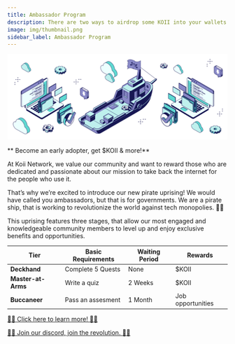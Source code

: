 ```yaml
---
title: Ambassador Program
description: There are two ways to airdrop some KOII into your wallets.
image: img/thumbnail.png
sidebar_label: Ambassador Program
---
```


![Banner](img/nodeheader.svg)

** Become an early adopter, get $KOII & more!**

At Koii Network, we value our community and want to reward those who are dedicated and passionate about our mission to take back the internet for the people who use it.

That’s why we’re excited to introduce our new pirate uprising! We would have called you ambassadors, but that is for governments. We are a pirate ship, that is working to revolutionize the world against tech monopolies. 🏴‍☠

This uprising features three stages, that allow our most engaged and knowledgeable community members to level up and enjoy exclusive benefits and opportunities.

| Tier               | Basic Requirements | Waiting Period | Rewards           |
| ------------------ | ------------------ | -------------- | ----------------- |
| **Deckhand**       | Complete 5 Quests  | None           | $KOII             |
| **Master-at-Arms** | Write a quiz       | 2 Weeks        | $KOII             |
| **Buccaneer**      | Pass an assesment  | 1 Month        | Job opportunities |

[🏴‍☠ Click here to learn more! 🏴‍☠](https://blog.koii.network/calling-all-pirates/)

[🏴‍☠ Join our discord, join the revolution. 🏴‍☠](https://discord.gg/koii-network)
